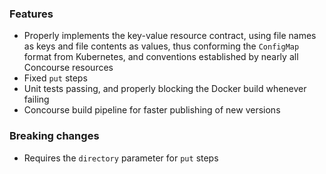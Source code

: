 ### Features

- Properly implements the key-value resource contract, using file names as keys and file contents as values, thus conforming the `ConfigMap` format from Kubernetes, and conventions established by nearly all Concourse resources
- Fixed `put` steps
- Unit tests passing, and properly blocking the Docker build whenever failing
- Concourse build pipeline for faster publishing of new versions

### Breaking changes

- Requires the `directory` parameter for `put` steps